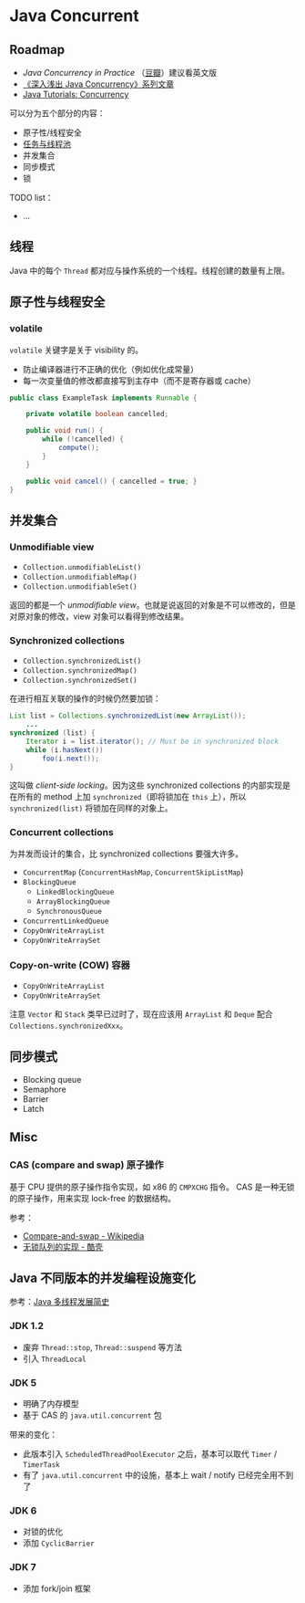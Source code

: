 # Java Concurrent

## Roadmap

+ _Java Concurrency in Practice_ （[豆瓣](https://book.douban.com/subject/1888733/)）建议看英文版
+ [《深入浅出 Java Concurrency》系列文章](http://www.blogjava.net/xylz/archive/2010/07/08/325587.html)
+ [Java Tutorials: Concurrency](https://docs.oracle.com/javase/tutorial/essential/concurrency/index.html)


可以分为五个部分的内容：

+ 原子性/线程安全
+ [任务与线程池](concurrent-threadpool.md)
+ 并发集合
+ 同步模式
+ 锁

TODO list：

+ ...

## 线程

Java 中的每个 `Thread` 都对应与操作系统的一个线程。线程创建的数量有上限。

## 原子性与线程安全

### volatile

`volatile` 关键字是关于 visibility 的。

+ 防止编译器进行不正确的优化（例如优化成常量）
+ 每一次变量值的修改都直接写到主存中（而不是寄存器或 cache）

```Java
public class ExampleTask implements Runnable {

    private volatile boolean cancelled;

    public void run() {
        while (!cancelled) {
            compute();
        }
    }

    public void cancel() { cancelled = true; }
}
```

## 并发集合

### Unmodifiable view

+ `Collection.unmodifiableList()`
+ `Collection.unmodifiableMap()`
+ `Collection.unmodifiableSet()`

返回的都是一个 _unmodifiable view_。也就是说返回的对象是不可以修改的，但是对原对象的修改，view 对象可以看得到修改结果。

### Synchronized collections

+ `Collection.synchronizedList()`
+ `Collection.synchronizedMap()`
+ `Collection.synchronizedSet()`

在进行相互关联的操作的时候仍然要加锁：

```Java
List list = Collections.synchronizedList(new ArrayList());
    ...
synchronized (list) {
    Iterator i = list.iterator(); // Must be in synchronized block
    while (i.hasNext())
        foo(i.next());
}
```

这叫做 _client-side locking_。因为这些 synchronized collections 的内部实现是在所有的 method 上加 `synchronized`（即将锁加在 `this` 上），所以 `synchronized(list)` 将锁加在同样的对象上。

### Concurrent collections 

为并发而设计的集合，比 synchronized collections 要强大许多。

+ `ConcurrentMap` (`ConcurrentHashMap`, `ConcurrentSkipListMap`)
+ `BlockingQueue`
  + `LinkedBlockingQueue`
  + `ArrayBlockingQueue`
  + `SynchronousQueue`
+ `ConcurrentLinkedQueue`
+ `CopyOnWriteArrayList`
+ `CopyOnWriteArraySet`

### Copy-on-write (COW) 容器

+ `CopyOnWriteArrayList`
+ `CopyOnWriteArraySet`

注意 `Vector` 和 `Stack` 类早已过时了，现在应该用 `ArrayList` 和 `Deque` 配合 `Collections.synchronizedXxx`。

## 同步模式

+ Blocking queue
+ Semaphore
+ Barrier
+ Latch

## Misc

### CAS (compare and swap) 原子操作

基于 CPU 提供的原子操作指令实现，如 x86 的 `CMPXCHG` 指令。
CAS 是一种无锁的原子操作，用来实现 lock-free 的数据结构。

参考：

+ [Compare-and-swap - Wikipedia](https://en.wikipedia.org/wiki/Compare-and-swap)
+ [无锁队列的实现 - 酷壳](https://coolshell.cn/articles/8239.html)

## Java 不同版本的并发编程设施变化

参考：[Java 多线程发展简史](https://raychase.iteye.com/blog/1679131)

### JDK 1.2

+ 废弃 `Thread::stop`, `Thread::suspend` 等方法
+ 引入 `ThreadLocal`

### JDK 5

+ 明确了内存模型
+ 基于 CAS 的 `java.util.concurrent` 包

带来的变化：

+ 此版本引入 `ScheduledThreadPoolExecutor` 之后，基本可以取代 `Timer` / `TimerTask`
+ 有了 `java.util.concurrent` 中的设施，基本上 wait / notify 已经完全用不到了

### JDK 6

+ 对锁的优化
+ 添加 `CyclicBarrier`

### JDK 7

+ 添加 fork/join 框架
